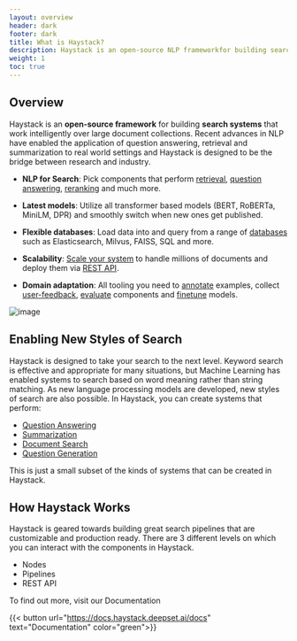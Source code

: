 ```yaml
---
layout: overview
header: dark
footer: dark
title: What is Haystack?
description: Haystack is an open-source NLP frameworkfor building search systems
weight: 1
toc: true
---
```


## Overview

Haystack is an **open-source framework** for building **search systems** that work intelligently over large document collections.
Recent advances in NLP have enabled the application of question answering, retrieval and summarization to real world settings
and Haystack is designed to be the bridge between research and industry.

- **NLP for Search**: Pick components that perform [retrieval](https://docs.haystack.deepset.ai/docs/retriever),
  [question answering](https://docs.haystack.deepset.ai/docs/reader), [reranking](https://docs.haystack.deepset.ai/docs/ranker) and much more.

- **Latest models**: Utilize all transformer based models (BERT, RoBERTa, MiniLM, DPR) and smoothly switch when new ones get published.

- **Flexible databases**: Load data into and query from a range of [databases](https://docs.haystack.deepset.ai/docs/document_store) such as Elasticsearch, Milvus, FAISS, SQL and more.

- **Scalability**: [Scale your system](https://docs.haystack.deepset.ai/docs/optimization) to handle millions of documents and deploy them via [REST API](https://docs.haystack.deepset.ai/docs/rest_api).

- **Domain adaptation**: All tooling you need to [annotate](https://docs.haystack.deepset.ai/docs/annotation) examples, collect [user-feedback](https://docs.haystack.deepset.ai/docs/domain_adaptation#user-feedback), [evaluate](https://docs.haystack.deepset.ai/docs/evaluation) components and [finetune](https://docs.haystack.deepset.ai/docs/domain_adaptation) models.

![image](/images/concepts_haystack_handdrawn.png)

## Enabling New Styles of Search

Haystack is designed to take your search to the next level.
Keyword search is effective and appropriate for many situations,
but Machine Learning has enabled systems to search based on word meaning rather than string matching.
As new language processing models are developed, new styles of search are also possible.
In Haystack, you can create systems that perform:

- [Question Answering](https://docs.haystack.deepset.ai/docs/ready_made_pipelines#extractiveqapipeline)
- [Summarization](https://docs.haystack.deepset.ai/docs/ready_made_pipelines#searchsummarizationpipeline)
- [Document Search](https://docs.haystack.deepset.ai/docs/ready_made_pipelines#documentsearchpipeline)
- [Question Generation](https://docs.haystack.deepset.ai/docs/ready_made_pipelines#questiongenerationpipeline)

This is just a small subset of the kinds of systems that can be created in Haystack.

## How Haystack Works

Haystack is geared towards building great search pipelines that are customizable and production ready.
There are 3 different levels on which you can interact with the components in Haystack.

- Nodes
- Pipelines
- REST API

To find out more, visit our Documentation

{{< button url="https://docs.haystack.deepset.ai/docs" text="Documentation" color="green">}}
